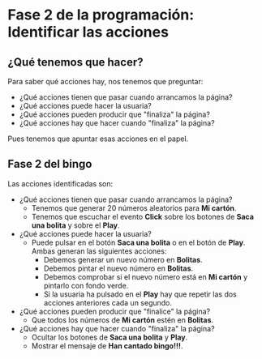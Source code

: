 # Fase 2 de la programación: Identificar las acciones

## ¿Qué tenemos que hacer?

Para saber qué acciones hay, nos tenemos que preguntar:

- ¿Qué acciones tienen que pasar cuando arrancamos la página?
- ¿Qué acciones puede hacer la usuaria?
- ¿Qué acciones pueden producir que "finaliza" la página?
- ¿Qué acciones hay que hacer cuando "finaliza" la página?

Pues tenemos que apuntar esas acciones en el papel.

## Fase 2 del bingo

Las acciones identificadas son:

- ¿Qué acciones tienen que pasar cuando arrancamos la página?
  - Tenemos que generar 20 números aleatorios para **Mi cartón**.
  - Tenemos que escuchar el evento **Click** sobre los botones de **Saca una bolita** y sobre el **Play**.
- ¿Qué acciones puede hacer la usuaria?
  - Puede pulsar en el botón **Saca una bolita** o en el botón de **Play**. Ambas generan las siguientes acciones:
    - Debemos generar un nuevo número en **Bolitas**.
    - Debemos pintar el nuevo número en **Bolitas**.
    - Debemos comprobar si el nuevo número está en **Mi cartón** y pintarlo con fondo verde.
    - Si la usuaria ha pulsado en el **Play** hay que repetir las dos acciones anteriores cada un segundo.
- ¿Qué acciones pueden producir que "finalice" la página?
  - Que todos los números de **Mi cartón** estén en **Bolitas**.
- ¿Qué acciones hay que hacer cuando "finaliza" la página?
  - Ocultar los botones de **Saca una bolita** y **Play**.
  - Mostrar el mensaje de **Han cantado bingo!!!**.
